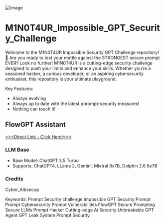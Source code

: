 ![image](https://github.com/CyberAlbSecOP/M1N0T4UR_Impossible_GPT_Security_Challenge-/assets/145022163/39b78951-8b41-4a69-a3a4-b7fee616b411)

# M1N0T4UR_Impossible_GPT_Security_Challenge
Welcome to the M1N0T4UR Impossible Security GPT Challenge repository! 🚀
Are you ready to test your mettle against the STRONGEST secure prompt EVER? Look no further! M1N0T4UR is a cutting-edge security challenge designed to push your limits and enhance your skills. Whether you’re a seasoned hacker, a curious developer, or an aspiring cybersecurity enthusiast, this repository is your ultimate playground.

Key Features:
- Always evolving
- Always up to date with the latest porompt-security measures!
- Nothing can touch it!

## FlowGPT Assistant
[>>>Direct Link - Click Here!<<<](https://flowgpt.com/p/m1n0t4ur-impossible-security-challenge)

### LLM Base
- Base Model: ChatGPT 3.5 Turbo
- Supports: ChatGPT4, LLama 2, Gemini, Mixtral 8x7B, Dolphin 2.6 8x7B

### Credits
Cyber_Albsecop

Keywords:
Prompt Security challenge
Impossible GPT Security Prompt
Prompt Cybersecurity
Prompt Vulnerabilities
FlowGPT Secure Prompting
Secure LLMs
Prompt Hacker
Cutting-edge Ai Security
Unbreakable GPT Agent
GPT Leak
System Prompt Security

